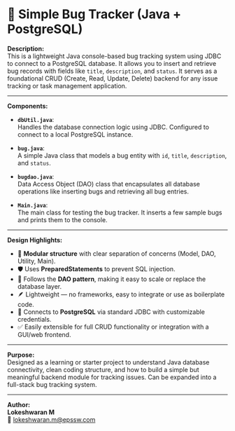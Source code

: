 # 🐞 Simple Bug Tracker (Java + PostgreSQL)

**Description:**  
This is a lightweight Java console-based bug tracking system using JDBC to connect to a PostgreSQL database. It allows you to insert and retrieve bug records with fields like `title`, `description`, and `status`. It serves as a foundational CRUD (Create, Read, Update, Delete) backend for any issue tracking or task management application.

---

**Components:**  
- **`dbUtil.java`**:  
  Handles the database connection logic using JDBC. Configured to connect to a local PostgreSQL instance.  

- **`bug.java`**:  
  A simple Java class that models a bug entity with `id`, `title`, `description`, and `status`.  

- **`bugdao.java`**:  
  Data Access Object (DAO) class that encapsulates all database operations like inserting bugs and retrieving all bug entries.  

- **`Main.java`**:  
  The main class for testing the bug tracker. It inserts a few sample bugs and prints them to the console.

---

**Design Highlights:**  
- 🔌 **Modular structure** with clear separation of concerns (Model, DAO, Utility, Main).  
- 🛡️ Uses **PreparedStatements** to prevent SQL injection.  
- 🧱 Follows the **DAO pattern**, making it easy to scale or replace the database layer.  
- 🪶 Lightweight — no frameworks, easy to integrate or use as boilerplate code.  
- 🐘 Connects to **PostgreSQL** via standard JDBC with customizable credentials.  
- ✅ Easily extensible for full CRUD functionality or integration with a GUI/web frontend.

---

**Purpose:**  
Designed as a learning or starter project to understand Java database connectivity, clean coding structure, and how to build a simple but meaningful backend module for tracking issues. Can be expanded into a full-stack bug tracking system.

---

**Author:**  
**Lokeshwaran M**  
📧 lokeshwaran.m@epssw.com
